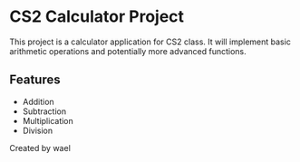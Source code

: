 # CS2 Calculator Project

This project is a calculator application for CS2 class. 
It will implement basic arithmetic operations and potentially more advanced functions.

## Features
- Addition
- Subtraction
- Multiplication
- Division

Created by wael